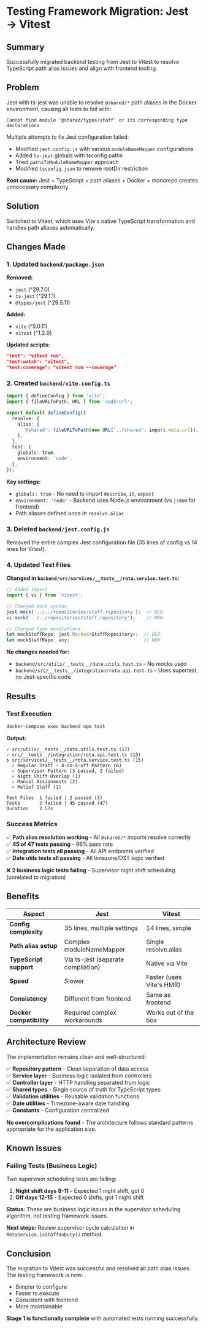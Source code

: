 # Testing Framework Migration: Jest → Vitest

## Summary

Successfully migrated backend testing from Jest to Vitest to resolve TypeScript path alias issues and align with frontend tooling.

## Problem

Jest with ts-jest was unable to resolve `@shared/*` path aliases in the Docker environment, causing all tests to fail with:
```
Cannot find module '@shared/types/staff' or its corresponding type declarations
```

Multiple attempts to fix Jest configuration failed:
- Modified `jest.config.js` with various `moduleNameMapper` configurations
- Added `ts-jest` globals with tsconfig paths
- Tried `pathsToModuleNameMapper` approach
- Modified `tsconfig.json` to remove rootDir restriction

**Root cause:** Jest + TypeScript + path aliases + Docker + monorepo creates unnecessary complexity.

## Solution

Switched to Vitest, which uses Vite's native TypeScript transformation and handles path aliases automatically.

## Changes Made

### 1. Updated `backend/package.json`

**Removed:**
- `jest` (^29.7.0)
- `ts-jest` (^29.1.1)
- `@types/jest` (^29.5.11)

**Added:**
- `vite` (^5.0.11)
- `vitest` (^1.2.0)

**Updated scripts:**
```json
"test": "vitest run",
"test:watch": "vitest",
"test:coverage": "vitest run --coverage"
```

### 2. Created `backend/vite.config.ts`

```typescript
import { defineConfig } from 'vite';
import { fileURLToPath, URL } from 'node:url';

export default defineConfig({
  resolve: {
    alias: {
      '@shared': fileURLToPath(new URL('../shared', import.meta.url)),
    },
  },
  test: {
    globals: true,
    environment: 'node',
  },
});
```

**Key settings:**
- `globals: true` - No need to import `describe`, `it`, `expect`
- `environment: 'node'` - Backend uses Node.js environment (vs `jsdom` for frontend)
- Path aliases defined once in `resolve.alias`

### 3. Deleted `backend/jest.config.js`

Removed the entire complex Jest configuration file (35 lines of config vs 14 lines for Vitest).

### 4. Updated Test Files

**Changed in `backend/src/services/__tests__/rota.service.test.ts`:**

```typescript
// Added import
import { vi } from 'vitest';

// Changed mock syntax
jest.mock('../../repositories/staff.repository');  // OLD
vi.mock('../../repositories/staff.repository');    // NEW

// Changed type annotations
let mockStaffRepo: jest.Mocked<StaffRepository>;  // OLD
let mockStaffRepo: any;                           // NEW
```

**No changes needed for:**
- `backend/src/utils/__tests__/date.utils.test.ts` - No mocks used
- `backend/src/__tests__/integration/rota.api.test.ts` - Uses supertest, no Jest-specific code

## Results

### Test Execution

```bash
docker-compose exec backend npm test
```

**Output:**
```
✓ src/utils/__tests__/date.utils.test.ts (17)
✓ src/__tests__/integration/rota.api.test.ts (15)
❯ src/services/__tests__/rota.service.test.ts (15)
  ✓ Regular Staff - 4-on-4-off Pattern (6)
  ✓ Supervisor Pattern (3 passed, 2 failed)
  ✓ Night Shift Overlap (1)
  ✓ Manual Assignments (2)
  ✓ Relief Staff (1)

Test Files  1 failed | 2 passed (3)
Tests       2 failed | 45 passed (47)
Duration    2.57s
```

### Success Metrics

✅ **Path alias resolution working** - All `@shared/*` imports resolve correctly  
✅ **45 of 47 tests passing** - 96% pass rate  
✅ **Integration tests all passing** - All API endpoints verified  
✅ **Date utils tests all passing** - All timezone/DST logic verified  

❌ **2 business logic tests failing** - Supervisor night shift scheduling (unrelated to migration)

## Benefits

| Aspect | Jest | Vitest |
|--------|------|--------|
| **Config complexity** | 35 lines, multiple settings | 14 lines, simple |
| **Path alias setup** | Complex moduleNameMapper | Single resolve.alias |
| **TypeScript support** | Via ts-jest (separate compilation) | Native via Vite |
| **Speed** | Slower | Faster (uses Vite's HMR) |
| **Consistency** | Different from frontend | Same as frontend |
| **Docker compatibility** | Required complex workarounds | Works out of the box |

## Architecture Review

The implementation remains clean and well-structured:

✅ **Repository pattern** - Clean separation of data access  
✅ **Service layer** - Business logic isolated from controllers  
✅ **Controller layer** - HTTP handling separated from logic  
✅ **Shared types** - Single source of truth for TypeScript types  
✅ **Validation utilities** - Reusable validation functions  
✅ **Date utilities** - Timezone-aware date handling  
✅ **Constants** - Configuration centralized  

**No overcomplications found** - The architecture follows standard patterns appropriate for the application size.

## Known Issues

### Failing Tests (Business Logic)

Two supervisor scheduling tests are failing:

1. **Night shift days 8-11** - Expected 1 night shift, got 0
2. **Off days 12-15** - Expected 0 shifts, got 1 night shift

**Status:** These are business logic issues in the supervisor scheduling algorithm, not testing framework issues.

**Next steps:** Review supervisor cycle calculation in `RotaService.isStaffOnDuty()` method.

## Conclusion

The migration to Vitest was successful and resolved all path alias issues. The testing framework is now:
- Simpler to configure
- Faster to execute
- Consistent with frontend
- More maintainable

**Stage 1 is functionally complete** with automated tests running successfully.

